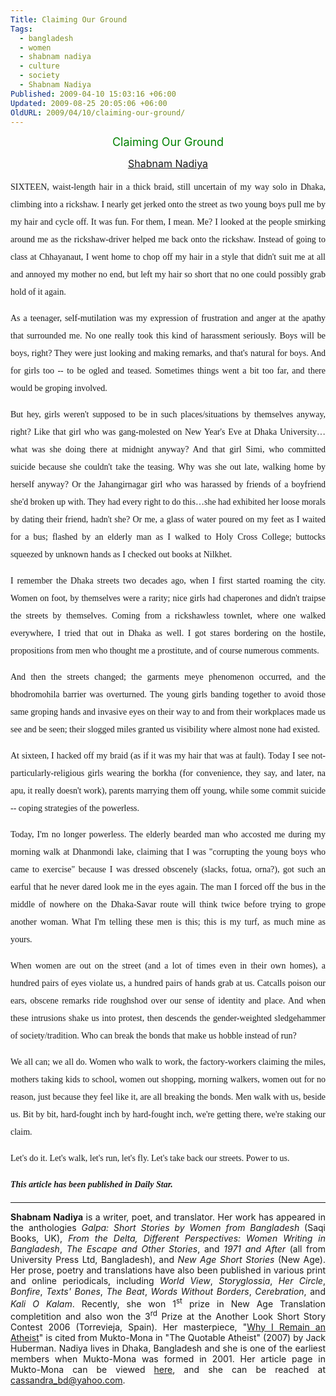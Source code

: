 ```yaml
---
Title: Claiming Our Ground
Tags:
  - bangladesh
  - women
  - shabnam nadiya
  - culture
  - society
  - Shabnam Nadiya
Published: 2009-04-10 15:03:16 +06:00
Updated: 2009-08-25 20:05:06 +06:00
OldURL: 2009/04/10/claiming-our-ground/
---
```


<p align="center"><span style="font-size: large; color: #008000;">Claiming Our Ground</span></p>
<p align="center"><span style="font-size: medium; color: #000080;"><a href="https://gold.mukto-mona.com/Articles/nadiya/index.html">Shabnam Nadiya</a></span></p>
<p style="line-height: 200%;" align="justify"><span style="font-family: Verdana;">SIXTEEN, waist-length hair in a thick braid, still uncertain of my way solo in Dhaka, climbing into a rickshaw. I nearly get jerked onto the street as two young boys pull me by my hair and cycle off. It was fun. For them, I mean. Me? I looked at the people smirking around me as the rickshaw-driver helped me back onto the rickshaw. Instead of going to class at Chhayanaut, I went home to chop off my hair in a style that didn't suit me at all and annoyed my mother no end, but left my hair so short that no one could possibly grab hold of it again. </span></p>
<p style="line-height: 200%;" align="justify"><span style="font-family: Verdana;">As a teenager, self-mutilation was my expression of frustration and anger at the apathy that surrounded me. No one really took this kind of harassment seriously. Boys will be boys, right? They were just looking and making remarks, and that's natural for boys. And for girls too -- to be ogled and teased. Sometimes things went a bit too far, and there would be groping involved. </span></p>
<p style="line-height: 200%;" align="justify"><span style="font-family: Verdana;">But hey, girls weren't supposed to be in such places/situations by themselves anyway, right? Like that girl who was gang-molested on New Year's Eve at Dhaka University…what was she doing there at midnight anyway? And that girl Simi, who committed suicide because she couldn't take the teasing. Why was she out late, walking home by herself anyway? Or the Jahangirnagar girl who was harassed by friends of a boyfriend she'd broken up with. They had every right to do this…she had exhibited her loose morals by dating their friend, hadn't she? Or me, a glass of water poured on my feet as I waited for a bus; flashed by an elderly man as I walked to Holy Cross College; buttocks squeezed by unknown hands as I checked out books at Nilkhet. </span></p>
<p style="line-height: 200%;" align="justify"><span style="font-family: Verdana;">I remember the Dhaka streets two decades ago, when I first started roaming the city. Women on foot, by themselves were a rarity; nice girls had chaperones and didn't traipse the streets by themselves. Coming from a rickshawless townlet, where one walked everywhere, I tried that out in Dhaka as well. I got stares bordering on the hostile, propositions from men who thought me a prostitute, and of course numerous comments. </span></p>
<p style="line-height: 200%;" align="justify"><span style="font-family: Verdana;">And then the streets changed; the garments meye phenomenon occurred, and the bhodromohila barrier was overturned. The young girls banding together to avoid those same groping hands and invasive eyes on their way to and from their workplaces made us see and be seen; their slogged miles granted us visibility where almost none had existed. </span></p>
<p style="line-height: 200%;" align="justify"><span style="font-family: Verdana;">At sixteen, I hacked off my braid (as if it was my hair that was at fault). Today I see not-particularly-religious girls wearing the borkha (for convenience, they say, and later, na apu, it really doesn't work), parents marrying them off young, while some commit suicide -- coping strategies of the powerless. </span></p>
<p style="line-height: 200%;" align="justify"><span style="font-family: Verdana;">Today, I'm no longer powerless. The elderly bearded man who accosted me during my morning walk at Dhanmondi lake, claiming that I was "corrupting the young boys who came to exercise" because I was dressed obscenely (slacks, fotua, orna?), got such an earful that he never dared look me in the eyes again. The man I forced off the bus in the middle of nowhere on the Dhaka-Savar route will think twice before trying to grope another woman. What I'm telling these men is this; this is my turf, as much mine as yours. </span></p>
<p style="line-height: 200%;" align="justify"><span style="font-family: Verdana;">When women are out on the street (and a lot of times even in their own homes), a hundred pairs of eyes violate us, a hundred pairs of hands grab at us. Catcalls poison our ears, obscene remarks ride roughshod over our sense of identity and place. And when these intrusions shake us into protest, then descends the gender-weighted sledgehammer of society/tradition. Who can break the bonds that make us hobble instead of run?</span></p>
<p style="line-height: 200%;" align="justify"><span style="font-family: Verdana;">We all can; we all do. Women who walk to work, the factory-workers claiming the miles, mothers taking kids to school, women out shopping, morning walkers, women out for no reason, just because they feel like it, are all breaking the bonds. Men walk with us, beside us. Bit by bit, hard-fought inch by hard-fought inch, we're getting there, we're staking our claim. </span></p>
<p style="line-height: 200%;" align="justify"><span style="font-family: Verdana;">Let's do it. Let's walk, let's run, let's fly. Let's take back our streets. Power to us.</span></p>
<p style="line-height: 200%;" align="justify"><em><strong><span style="font-family: Verdana;">This article has been published in Daily Star. </span></strong></em></p>

<hr />
<p align="justify"><strong>Shabnam Nadiya</strong> is a writer, poet, and translator. Her work has appeared in the anthologies <em>Galpa: Short Stories by Women from Bangladesh</em> (Saqi Books, UK), <em>From the Delta, Different Perspectives: Women Writing in Bangladesh</em>, <em>The Escape and Other Stories</em>, and <em>1971 and After</em> (all from University Press Ltd, Bangladesh), and <em>New Age Short Stories</em> (New Age). Her prose, poetry and translations have also been published in various print and online periodicals, including <em>World View</em>, <em>Storyglossia</em>, <em>Her Circle</em>, <em>Bonfire</em>, <em>Texts' Bones</em>, <em>The Beat</em>, <em>Words Without Borders</em>, <em>Cerebration</em>, and <em>Kali O Kalam</em>. Recently, she won 1<sup>st</sup> prize in New Age Translation completition and also won the 3<sup>rd</sup> Prize at the Another Look Short Story Contest 2006 (Torrevieja, Spain). Her masterpiece, "<a href="https://gold.mukto-mona.com/Articles/nadiya/why_atheist.htm">Why I Remain an Atheist</a>" is cited from Mukto-Mona in "The Quotable Atheist" (2007) by Jack Huberman. Nadiya lives in Dhaka, Bangladesh and she is one of the earliest members when Mukto-Mona was formed in 2001. Her article page in Mukto-Mona can be viewed <a href="https://gold.mukto-mona.com/Articles/nadiya/index.htmll">here</a>, and she can be reached at <a href="mailto:cassandra_bd@yahoo.com">cassandra_bd@yahoo.com</a>.</p>
